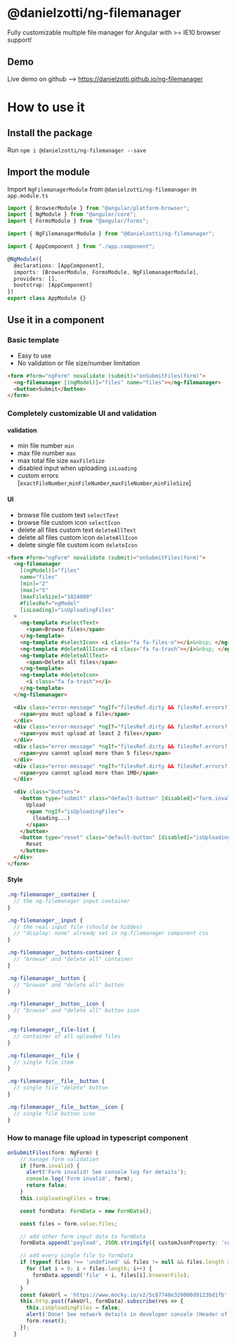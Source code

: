 # @danielzotti/ng-filemanager

Fully customizable multiple file manager for Angular with >= IE10 browser support!

## Demo

Live demo on github --> https://danielzotti.github.io/ng-filemanager

# How to use it

## Install the package

Run `npm i @danielzotti/ng-filemanager --save`

## Import the module

Import `NgFilemanagerModule` from `@danielzotti/ng-filemanager` in `app.module.ts`

```typescript
import { BrowserModule } from "@angular/platform-browser";
import { NgModule } from "@angular/core";
import { FormsModule } from "@angular/forms";

import { NgFilemanagerModule } from "@danielzotti/ng-filemanager";

import { AppComponent } from "./app.component";

@NgModule({
  declarations: [AppComponent],
  imports: [BrowserModule, FormsModule, NgFilemanagerModule],
  providers: [],
  bootstrap: [AppComponent]
})
export class AppModule {}
```

## Use it in a component

### Basic template
- Easy to use 
- No validation or file size/number limitation

```html
<form #form="ngForm" novalidate (submit)="onSubmitFiles(form)">
  <ng-filemanager [(ngModel)]="files" name="files"></ng-filemanager>
  <button>Submit</button>
</form>
```

### Completely customizable UI and validation

#### validation

- min file number `min`
- max file number `max`
- max total file size `maxFileSize`
- disabled input when uploading `isLoading`
- custom errors [`exactFileNumber`,`minFileNumber`,`maxFileNumber`,`minFileSize`]

#### UI

- browse file custom text `selectText`
- browse file custom icon `selectIcon`
- delete all files custom text `deleteAllText`
- delete all files custom icon `deleteAllIcon`
- delete single file custom icom `deleteIcon`

```html
<form #form="ngForm" novalidate (submit)="onSubmitFiles(form)">
  <ng-filemanager
    [(ngModel)]="files"
    name="files"
    [min]="2"
    [max]="5"
    [maxFileSize]="1024000"
    #filesRef="ngModel"
    [isLoading]="isUploadingFiles"
  >
    <ng-template #selectText>
      <span>Browse files</span>
    </ng-template>
    <ng-template #selectIcon> <i class="fa fa-files-o"></i>&nbsp; </ng-template>
    <ng-template #deleteAllIcon> <i class="fa fa-trash"></i>&nbsp; </ng-template>
    <ng-template #deleteAllText>
      <span>Delete all files</span>
    </ng-template>
    <ng-template #deleteIcon>
      <i class="fa fa-trash"></i>
    </ng-template>
  </ng-filemanager>

  <div class="error-message" *ngIf="filesRef.dirty && filesRef.errors?.exactFileNumber">
    <span>you must upload a file</span>
  </div>
  <div class="error-message" *ngIf="filesRef.dirty && filesRef.errors?.minFileNumber">
    <span>you must upload at least 2 files</span>
  </div>
  <div class="error-message" *ngIf="filesRef.dirty && filesRef.errors?.maxFileNumber">
    <span>you cannot upload more than 5 files</span>
  </div>
  <div class="error-message" *ngIf="filesRef.dirty && filesRef.errors?.maxFileSize">
    <span>you cannot upload more than 1MB</span>
  </div>

  <div class="buttons">
    <button type="submit" class="default-button" [disabled]="form.invalid || isUploadingFiles">
      Upload
      <span *ngIf="isUploadingFiles">
        (loading...)
      </span>
    </button>
    <button type="reset" class="default-button" [disabled]="isUploadingFiles" *ngIf="form.touched">
      Reset
    </button>
  </div>
</form>
```

#### Style

```scss
.ng-filemanager__container {
  // the ng-filemanager input container
}

.ng-filemanager__input {
  // the real input file (should be hidden)
  // "display: none" already set in ng-filemanager component css
}

.ng-filemanager__buttons-container {
  // "browse" and "delete all" container
}

.ng-filemanager__button {
  // "browse" and "delete all" button
}

.ng-filemanager__button__icon {
  // "browse" and "delete all" button icon
}

.ng-filemanager__file-list {
  // container of all uploaded files
}

.ng-filemanager__file {
  // single file item
}

.ng-filemanager__file__button {
  // single file "delete" button
}

.ng-filemanager__file__button__icon {
  // single file button icon
}
```

### How to manage file upload in typescript component

```typescript
onSubmitFiles(form: NgForm) {
    // manage form validation
    if (form.invalid) {
      alert('Form invalid! See console log for details');
      console.log('Form invalid', form);
      return false;
    }
    this.isUploadingFiles = true;

    const formData: FormData = new FormData();

    const files = form.value.files;

    // add other form input data to formData
    formData.append('payload', JSON.stringify({ customJsonProperty: 'customValue' }));

    // add every single file to formData
    if (typeof files !== 'undefined' && files != null && files.length > 0) {
      for (let i = 0; i < files.length; i++) {
        formData.append('file' + i, files[i].browserFile);
      }
    }
    const fakeUrl = 'https://www.mocky.io/v2/5c87748e320000d9123bd1fb';
    this.http.post(fakeUrl, formData).subscribe(res => {
      this.isUploadingFiles = false;
      alert('Done! See network details in developer console (Header of https://www.mocky.io/v2/5c87748e320000d9123bd1fb)');
      form.reset();
    });
  }
```
